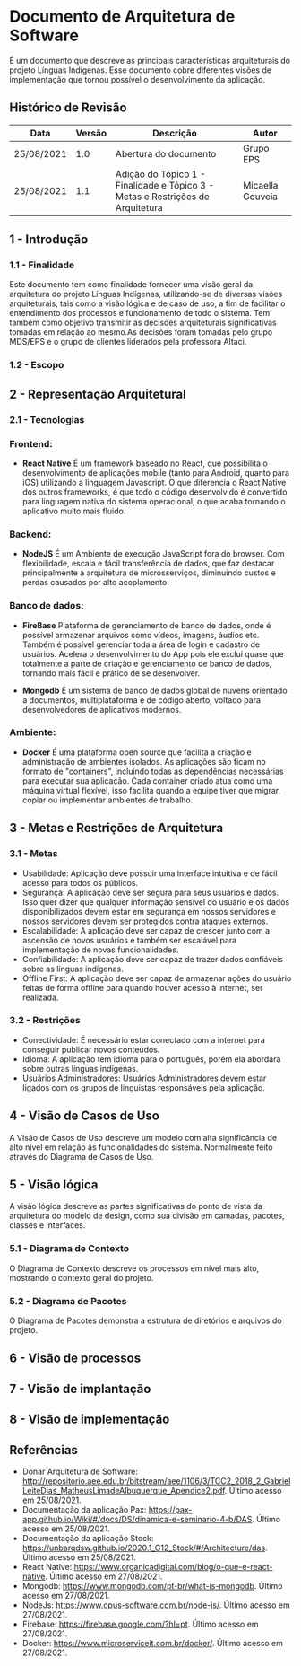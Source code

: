 # Documento de Arquitetura de Software

É um documento que descreve as principais características arquiteturais do projeto Línguas Indígenas. Esse documento cobre diferentes visões de implementação que tornou possível o desenvolvimento da aplicação.

## Histórico de Revisão

| Data       | Versão | Descrição                                                                      | Autor            |
| ---------- | ------ | ------------------------------------------------------------------------------ | ---------------- |
| 25/08/2021 | 1.0    | Abertura do documento                                                          | Grupo EPS        |
| 25/08/2021 | 1.1    | Adição do Tópico 1 - Finalidade e Tópico 3 - Metas e Restrições de Arquitetura | Micaella Gouveia |

## 1 - Introdução

### 1.1 - Finalidade

Este documento tem como finalidade fornecer uma visão geral da arquitetura do projeto Línguas Indígenas, utilizando-se de diversas visões arquiteturais, tais como a visão lógica e de caso de uso, a fim de facilitar o entendimento dos processos e funcionamento de todo o sistema. Tem também como objetivo transmitir as decisões arquiteturais significativas tomadas em relação ao mesmo.As decisões foram tomadas pelo grupo MDS/EPS e o grupo de clientes liderados pela professora Altaci.

### 1.2 - Escopo

## 2 - Representação Arquitetural

### 2.1 - Tecnologias

### Frontend:

- **React Native**
  É um framework baseado no React, que possibilita o desenvolvimento de aplicações mobile (tanto para Android, quanto para iOS) utilizando a linguagem Javascript. O que diferencia o React Native dos outros frameworks, é que todo o código desenvolvido é convertido para linguagem nativa do sistema operacional, o que acaba tornando o aplicativo muito mais fluido.

### Backend:

- **NodeJS**
  É um Ambiente de execução JavaScript fora do browser. Com flexibilidade, escala e fácil transferência de dados, que faz destacar principalmente a arquitetura de microsserviços, diminuindo custos e perdas causados por alto acoplamento.

### Banco de dados:

- **FireBase**
  Plataforma de gerenciamento de banco de dados, onde é possível armazenar arquivos como vídeos, imagens, áudios etc. Também é possível gerenciar toda a área de login e cadastro de usuários. Acelera o desenvolvimento do App pois ele exclui quase que totalmente a parte de criação e gerenciamento de banco de dados, tornando mais fácil e prático de se desenvolver.

- **Mongodb**
  É um sistema de banco de dados global de nuvens orientado a documentos, multiplataforma e de código aberto, voltado para desenvolvedores de aplicativos modernos.

### Ambiente:

- **Docker**
  É uma plataforma open source que facilita a criação e administração de ambientes isolados. As aplicações são ficam no formato de "containers", incluindo todas as dependências necessárias para executar sua aplicação. Cada container criado atua como uma máquina virtual flexível, isso facilita quando a equipe tiver que migrar, copiar ou implementar ambientes de trabalho.

## 3 - Metas e Restrições de Arquitetura

### 3.1 - Metas

- Usabilidade: Aplicação deve possuir uma interface intuitiva e de fácil acesso para todos os públicos.
- Segurança: A aplicação deve ser segura para seus usuários e dados. Isso quer dizer que qualquer informação sensível do usuário e os dados disponibilizados devem estar em segurança em nossos servidores e nossos servidores devem ser protegidos contra ataques externos.
- Escalabilidade: A aplicação deve ser capaz de crescer junto com a ascensão de novos usuários e também ser escalável para implementação de novas funcionalidades.
- Confiabilidade: A aplicação deve ser capaz de trazer dados confiáveis sobre as línguas indígenas.
- Offline First: A aplicação deve ser capaz de armazenar ações do usuário feitas de forma offline para quando houver acesso à internet, ser realizada.

### 3.2 - Restrições

- Conectividade: É necessário estar conectado com a internet para conseguir publicar novos conteúdos.
- Idioma: A aplicação tem idioma para o português, porém ela abordará sobre outras línguas indígenas.
- Usuários Administradores: Usuários Administradores devem estar ligados com os grupos de linguistas responsáveis pela aplicação.

## 4 - Visão de Casos de Uso

A Visão de Casos de Uso descreve um modelo com alta significância de alto nível em relação às funcionalidades do sistema. Normalmente feito através do Diagrama de Casos de Uso.

## 5 - Visão lógica

A visão lógica descreve as partes significativas do ponto de vista da arquitetura do modelo de design, como sua divisão em camadas, pacotes, classes e interfaces.

### 5.1 - Diagrama de Contexto

O Diagrama de Contexto descreve os processos em nível mais alto, mostrando o contexto geral do projeto.

### 5.2 - Diagrama de Pacotes

O Diagrama de Pacotes demonstra a estrutura de diretórios e arquivos do projeto.

## 6 - Visão de processos

## 7 - Visão de implantação

## 8 - Visão de implementação

## Referências

- Donar Arquitetura de Software: <http://repositorio.aee.edu.br/bitstream/aee/1106/3/TCC2_2018_2_GabrielLeiteDias_MatheusLimadeAlbuquerque_Apendice2.pdf>. Último acesso em 25/08/2021.
- Documentação da aplicação Pax: <https://pax-app.github.io/Wiki/#/docs/DS/dinamica-e-seminario-4-b/DAS>. Último acesso em 25/08/2021.
- Documentação da aplicação Stock: <https://unbarqdsw.github.io/2020.1_G12_Stock/#/Architecture/das>. Último acesso em 25/08/2021.
- React Native: <https://www.organicadigital.com/blog/o-que-e-react-native>. Último acesso em 27/08/2021.
- Mongodb: <https://www.mongodb.com/pt-br/what-is-mongodb>. Último acesso em 27/08/2021.
- NodeJs: <https://www.opus-software.com.br/node-js/>. Último acesso em 27/08/2021.
- Firebase: <https://firebase.google.com/?hl=pt>. Último acesso em 27/08/2021.
- Docker: <https://www.microserviceit.com.br/docker/>. Último acesso em 27/08/2021.
